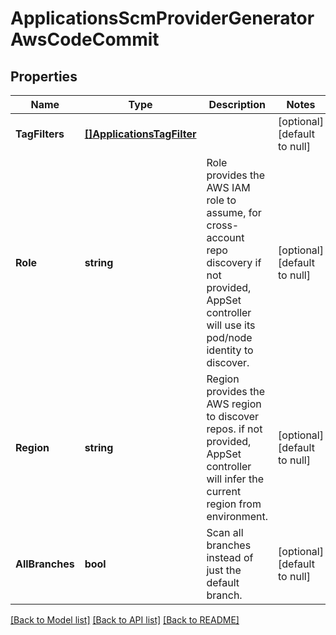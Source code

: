 # ApplicationsScmProviderGeneratorAwsCodeCommit

## Properties
Name | Type | Description | Notes
------------ | ------------- | ------------- | -------------
**TagFilters** | [**[]ApplicationsTagFilter**](applicationsTagFilter.md) |  | [optional] [default to null]
**Role** | **string** | Role provides the AWS IAM role to assume, for cross-account repo discovery if not provided, AppSet controller will use its pod/node identity to discover. | [optional] [default to null]
**Region** | **string** | Region provides the AWS region to discover repos. if not provided, AppSet controller will infer the current region from environment. | [optional] [default to null]
**AllBranches** | **bool** | Scan all branches instead of just the default branch. | [optional] [default to null]

[[Back to Model list]](../README.md#documentation-for-models) [[Back to API list]](../README.md#documentation-for-api-endpoints) [[Back to README]](../README.md)

